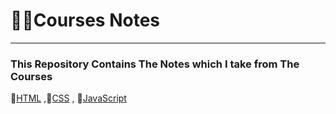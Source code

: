 # 🔎📝Courses Notes
-------------------------------------------------------------
### This Repository Contains <b font-><strong>The Notes</strong></b> which I take from The Courses
📌[HTML](https://github.com/AbdallahHemdan/Courses-Notes/tree/master/HTML%20Course) ,📏[CSS](https://github.com/AbdallahHemdan/Courses-Notes/tree/master/CSS%20Course) , 🔑[JavaScript](https://github.com/AbdallahHemdan/Courses-Notes/tree/master/JavaScript)
